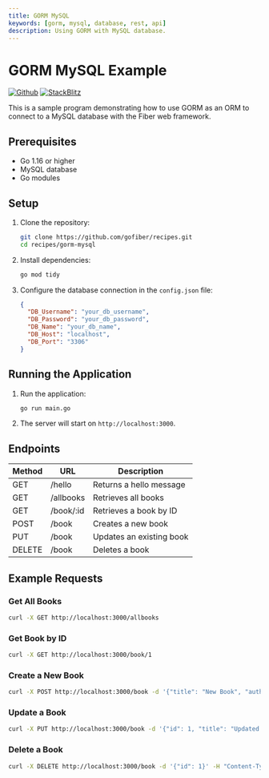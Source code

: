 ```yaml
---
title: GORM MySQL
keywords: [gorm, mysql, database, rest, api]
description: Using GORM with MySQL database.
---
```


# GORM MySQL Example

[![Github](https://img.shields.io/static/v1?label=&message=Github&color=2ea44f&style=for-the-badge&logo=github)](https://github.com/gofiber/recipes/tree/master/gorm-mysql) [![StackBlitz](https://img.shields.io/static/v1?label=&message=StackBlitz&color=2ea44f&style=for-the-badge&logo=StackBlitz)](https://stackblitz.com/github/gofiber/recipes/tree/master/gorm-mysql)

This is a sample program demonstrating how to use GORM as an ORM to connect to a MySQL database with the Fiber web framework.

## Prerequisites

- Go 1.16 or higher
- MySQL database
- Go modules

## Setup

1. Clone the repository:
    ```sh
    git clone https://github.com/gofiber/recipes.git
    cd recipes/gorm-mysql
   ```

2. Install dependencies:
    ```sh
    go mod tidy
    ```

3. Configure the database connection in the `config.json` file:
    ```json
    {
      "DB_Username": "your_db_username",
      "DB_Password": "your_db_password",
      "DB_Name": "your_db_name",
      "DB_Host": "localhost",
      "DB_Port": "3306"
    }
    ```

## Running the Application

1. Run the application:
    ```sh
    go run main.go
    ```

2. The server will start on `http://localhost:3000`.

## Endpoints

| Method | URL       | Description                |
| ------ | --------- | -------------------------- |
| GET    | /hello    | Returns a hello message    |
| GET    | /allbooks | Retrieves all books        |
| GET    | /book/:id | Retrieves a book by ID     |
| POST   | /book     | Creates a new book         |
| PUT    | /book     | Updates an existing book   |
| DELETE | /book     | Deletes a book             |

## Example Requests

### Get All Books
```sh
curl -X GET http://localhost:3000/allbooks
```

### Get Book by ID
```sh
curl -X GET http://localhost:3000/book/1
```

### Create a New Book
```sh
curl -X POST http://localhost:3000/book -d '{"title": "New Book", "author": "Author Name"}' -H "Content-Type: application/json"
```

### Update a Book
```sh
curl -X PUT http://localhost:3000/book -d '{"id": 1, "title": "Updated Book", "author": "Updated Author"}' -H "Content-Type: application/json"
```

### Delete a Book
```sh
curl -X DELETE http://localhost:3000/book -d '{"id": 1}' -H "Content-Type: application/json"
```

